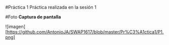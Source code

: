 #Práctica 1
Práctica realizada en la sesión 1

#Foto
**Captura de pantalla**

![imagen][https://github.com/AntonioJA/SWAP1617/blob/master/Pr%C3%A1ctica1/P1.png]
